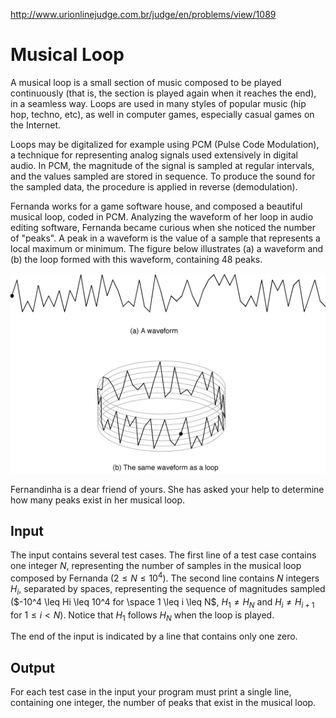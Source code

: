 http://www.urionlinejudge.com.br/judge/en/problems/view/1089

# Musical Loop

A musical loop is a small section of music composed to be played
continuously (that is, the section is played again when it reaches
the end), in a seamless way. Loops are used in many styles of popular
music (hip hop, techno, etc), as well in computer games, especially
casual games on the Internet.

Loops may be digitalized for example using PCM (Pulse Code Modulation),
a technique for representing analog signals used extensively in digital
audio. In PCM, the magnitude of the signal is sampled at regular intervals,
and the values sampled are stored in sequence. To produce the sound for the
sampled data, the procedure is applied in reverse (demodulation).

Fernanda works for a game software house, and composed a beautiful musical
loop, coded in PCM. Analyzing the waveform of her loop in audio editing
software, Fernanda became curious when she noticed the number of "peaks".
A peak in a waveform is the value of a sample that represents a local
maximum or minimum. The figure below illustrates (a) a waveform and
(b) the loop formed with this waveform, containing 48 peaks.

![](imgs/UOJ_1089_en.png)

Fernandinha is a dear friend of yours. She has asked your help to determine
how many peaks exist in her musical loop.

## Input

The input contains several test cases. The first line of a test case
contains one integer $N$, representing the number of samples in the musical
loop composed by Fernanda $(2 \leq N \leq 10^4)$. The second line contains
$N$ integers $H_i$, separated by spaces, representing the sequence of
magnitudes sampled ($-10^4 \leq Hi \leq 10^4 for \space 1 \leq i \leq N$,
$H_1 \neq H_N$ and $H_i \neq H_{i + 1}$ for $1 \leq i \lt N)$. Notice that
$H_1$ follows $H_N$ when the loop is played.

The end of the input is indicated by a line that contains only one zero.

## Output

For each test case in the input your program must print a single line,
containing one integer, the number of peaks that exist in the musical loop.
